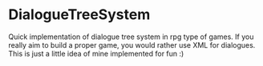 # DialogueTreeSystem
Quick implementation of dialogue tree system in rpg type of games. If you really aim to build a proper game, you would rather use XML for dialogues. This is just a little idea of mine implemented for fun :)
